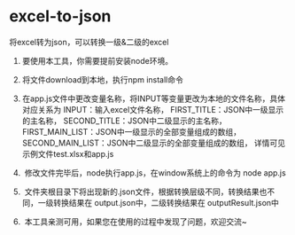 # excel-to-json
将excel转为json，可以转换一级&amp;二级的excel

1.  要使用本工具，你需要提前安装node环境。

2.  将文件download到本地，执行npm install命令

3.  在app.js文件中更改变量名称，将INPUT等变量更改为本地的文件名称，具体对应关系为 
  INPUT：输入excel文件名称， 
  FIRST_TITLE：JSON中一级显示的主名称， SECOND_TITLE：JSON中二级显示的主名称， 
  FIRST_MAIN_LIST：JSON中一级显示的全部变量组成的数组，   
  SECOND_MAIN_LIST：JSON中二级显示的全部变量组成的数组，
  详情可见示例文件test.xlsx和app.js
  
4.  修改文件完毕后，node执行app.js，在window系统上的命令为  node app.js

5.  文件夹根目录下将出现新的.json文件，根据转换层级不同，转换结果也不同，一级转换结果在  output.json中，二级转换结果在  outputResult.json中

6.  本工具亲测可用，如果您在使用的过程中发现了问题，欢迎交流~
